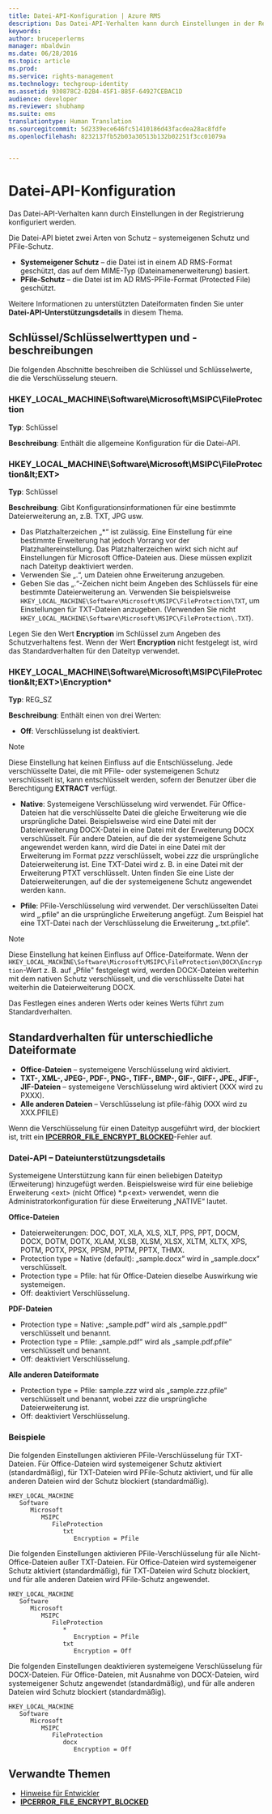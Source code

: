 ```yaml
---
title: Datei-API-Konfiguration | Azure RMS
description: Das Datei-API-Verhalten kann durch Einstellungen in der Registrierung konfiguriert werden.
keywords: 
author: bruceperlerms
manager: mbaldwin
ms.date: 06/28/2016
ms.topic: article
ms.prod: 
ms.service: rights-management
ms.technology: techgroup-identity
ms.assetid: 930878C2-D2B4-45F1-885F-64927CEBAC1D
audience: developer
ms.reviewer: shubhamp
ms.suite: ems
translationtype: Human Translation
ms.sourcegitcommit: 5d2339ece646fc51410186d43facdea28ac8fdfe
ms.openlocfilehash: 8232137fb52b03a30513b132b02251f3cc01079a


---
```


# Datei-API-Konfiguration


Das Datei-API-Verhalten kann durch Einstellungen in der Registrierung konfiguriert werden.

Die Datei-API bietet zwei Arten von Schutz – systemeigenen Schutz und PFile-Schutz.

-   **Systemeigener Schutz** – die Datei ist in einem AD RMS-Format geschützt, das auf dem MIME-Typ (Dateinamenerweiterung) basiert.
-   **PFile-Schutz** – die Datei ist im AD RMS-PFile-Format (Protected File) geschützt.

Weitere Informationen zu unterstützten Dateiformaten finden Sie unter **Datei-API-Unterstützungsdetails** in diesem Thema.

## Schlüssel/Schlüsselwerttypen und -beschreibungen

Die folgenden Abschnitte beschreiben die Schlüssel und Schlüsselwerte, die die Verschlüsselung steuern.

### HKEY_LOCAL_MACHINE\Software\Microsoft\MSIPC\FileProtection

**Typ**: Schlüssel

**Beschreibung**: Enthält die allgemeine Konfiguration für die Datei-API.

### HKEY_LOCAL_MACHINE\Software\Microsoft\MSIPC\FileProtection\&lt;EXT&gt;

**Typ**: Schlüssel

**Beschreibung**: Gibt Konfigurationsinformationen für eine bestimmte Dateierweiterung an, z.B. TXT, JPG usw.

- Das Platzhalterzeichen „*“ ist zulässig. Eine Einstellung für eine bestimmte Erweiterung hat jedoch Vorrang vor der Platzhaltereinstellung. Das Platzhalterzeichen wirkt sich nicht auf Einstellungen für Microsoft Office-Dateien aus. Diese müssen explizit nach Dateityp deaktiviert werden.
- Verwenden Sie „.“, um Dateien ohne Erweiterung anzugeben.
- Geben Sie das „.“-Zeichen nicht beim Angeben des Schlüssels für eine bestimmte Dateierweiterung an. Verwenden Sie beispielsweise `HKEY_LOCAL_MACHINE\Software\Microsoft\MSIPC\FileProtection\TXT`, um Einstellungen für TXT-Dateien anzugeben. (Verwenden Sie nicht `HKEY_LOCAL_MACHINE\Software\Microsoft\MSIPC\FileProtection\.TXT`).

Legen Sie den Wert **Encryption** im Schlüssel zum Angeben des Schutzverhaltens fest. Wenn der Wert **Encryption** nicht festgelegt ist, wird das Standardverhalten für den Dateityp verwendet.


### HKEY_LOCAL_MACHINE\Software\Microsoft\MSIPC\FileProtection\&lt;EXT&gt;\Encryption*

**Typ**: REG_SZ

**Beschreibung**: Enthält einen von drei Werten:

- **Off**: Verschlüsselung ist deaktiviert.

> [!Note] 
> Diese Einstellung hat keinen Einfluss auf die Entschlüsselung. Jede verschlüsselte Datei, die mit PFile- oder systemeigenen Schutz verschlüsselt ist, kann entschlüsselt werden, sofern der Benutzer über die Berechtigung **EXTRACT** verfügt.

- **Native**: Systemeigene Verschlüsselung wird verwendet. Für Office-Dateien hat die verschlüsselte Datei die gleiche Erweiterung wie die ursprüngliche Datei. Beispielsweise wird eine Datei mit der Dateierweiterung DOCX-Datei in eine Datei mit der Erweiterung DOCX verschlüsselt. Für andere Dateien, auf die der systemeigene Schutz angewendet werden kann, wird die Datei in eine Datei mit der Erweiterung im Format p*zzz* verschlüsselt, wobei *zzz* die ursprüngliche Dateierweiterung ist. Eine TXT-Datei wird z. B. in eine Datei mit der Erweiterung PTXT verschlüsselt. Unten finden Sie eine Liste der Dateierweiterungen, auf die der systemeigenene Schutz angewendet werden kann.

- **Pfile**: PFile-Verschlüsselung wird verwendet. Der verschlüsselten Datei wird „.pfile“ an die ursprüngliche Erweiterung angefügt. Zum Beispiel hat eine TXT-Datei nach der Verschlüsselung die Erweiterung „.txt.pfile“.


> [!Note] 
> Diese Einstellung hat keinen Einfluss auf Office-Dateiformate. Wenn der `HKEY_LOCAL_MACHINE\Software\Microsoft\MSIPC\FileProtection\DOCX\Encryption`-Wert z. B. auf „Pfile&quot; festgelegt wird, werden DOCX-Dateien weiterhin mit dem nativen Schutz verschlüsselt, und die verschlüsselte Datei hat weiterhin die Dateierweiterung DOCX.

Das Festlegen eines anderen Werts oder keines Werts führt zum Standardverhalten.

## Standardverhalten für unterschiedliche Dateiformate

-   **Office-Dateien** – systemeigene Verschlüsselung wird aktiviert.
-   **TXT-, XML-, JPEG-, PDF-, PNG-, TIFF-, BMP-, GIF-, GIFF-, JPE., JFIF-, JIF-Dateien** – systemeigene Verschlüsselung wird aktiviert (XXX wird zu PXXX).
-   **Alle anderen Dateien** – Verschlüsselung ist pfile-fähig (XXX wird zu XXX.PFILE)

Wenn die Verschlüsselung für einen Dateityp ausgeführt wird, der blockiert ist, tritt ein [**IPCERROR\_FILE\_ENCRYPT\_BLOCKED**](/rights-management/sdk/2.1/api/win/error%20codes)-Fehler auf.

### Datei-API – Dateiunterstützungsdetails

Systemeigene Unterstützung kann für einen beliebigen Dateityp (Erweiterung) hinzugefügt werden. Beispielsweise wird für eine beliebige Erweiterung &lt;ext&gt; (nicht Office) \*.p&lt;ext&gt; verwendet, wenn die Administratorkonfiguration für diese Erweiterung „NATIVE“ lautet.

**Office-Dateien**

-   Dateierweiterungen: DOC, DOT, XLA, XLS, XLT, PPS, PPT, DOCM, DOCX, DOTM, DOTX, XLAM, XLSB, XLSM, XLSX, XLTM, XLTX, XPS, POTM, POTX, PPSX, PPSM, PPTM, PPTX, THMX.
-   Protection type = Native (default): „sample.docx“ wird in „sample.docx“ verschlüsselt.
-   Protection type = Pfile: hat für Office-Dateien dieselbe Auswirkung wie systemeigen.
-   Off: deaktiviert Verschlüsselung.

**PDF-Dateien**

-   Protection type = Native: „sample.pdf“ wird als „sample.ppdf“ verschlüsselt und benannt.
-   Protection type = Pfile: „sample.pdf“ wird als „sample.pdf.pfile“ verschlüsselt und benannt.
-   Off: deaktiviert Verschlüsselung.

**Alle anderen Dateiformate**

-   Protection type = Pfile: sample.*zzz* wird als „sample.*zzz*.pfile“ verschlüsselt und benannt, wobei *zzz* die ursprüngliche Dateierweiterung ist.
-   Off: deaktiviert Verschlüsselung.

### Beispiele

Die folgenden Einstellungen aktivieren PFile-Verschlüsselung für TXT-Dateien. Für Office-Dateien wird systemeigener Schutz aktiviert (standardmäßig), für TXT-Dateien wird PFile-Schutz aktiviert, und für alle anderen Dateien wird der Schutz blockiert (standardmäßig).

```
HKEY_LOCAL_MACHINE
   Software
      Microsoft
         MSIPC
            FileProtection
               txt
                  Encryption = Pfile
```

Die folgenden Einstellungen aktivieren PFile-Verschlüsselung für alle Nicht-Office-Dateien außer TXT-Dateien. Für Office-Dateien wird systemeigener Schutz aktiviert (standardmäßig), für TXT-Dateien wird Schutz blockiert, und für alle anderen Dateien wird PFile-Schutz angewendet.

```
HKEY_LOCAL_MACHINE
   Software
      Microsoft
         MSIPC
            FileProtection
               *
                  Encryption = Pfile
               txt
                  Encryption = Off
```

Die folgenden Einstellungen deaktivieren systemeigene Verschlüsselung für DOCX-Dateien. Für Office-Dateien, mit Ausnahme von DOCX-Dateien, wird systemeigener Schutz angewendet (standardmäßig), und für alle anderen Dateien wird Schutz blockiert (standardmäßig).

```
HKEY_LOCAL_MACHINE
   Software
      Microsoft
         MSIPC
            FileProtection
               docx
                  Encryption = Off
```

## Verwandte Themen

* [Hinweise für Entwickler](developer-notes.md)
* [**IPCERROR\_FILE\_ENCRYPT\_BLOCKED**](/rights-management/sdk/2.1/api/win/error%20codes)
 

 



<!--HONumber=Aug16_HO4-->


